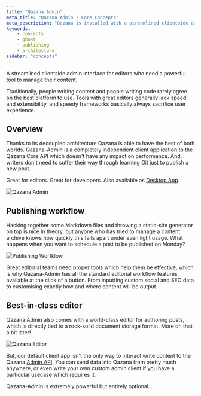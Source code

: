 ```yaml
---
title: "Qazana Admin"
meta_title: "Qazana Admin - Core Concepts"
meta_description: "Qazana is installed with a streamlined clientside admin interface for editors who need a powerful tool to manage their content."
keywords:
    - concepts
    - ghost
    - publishing
    - architecture
sidebar: "concepts"
---
```


A streamlined clientside admin interface for editors who need a powerful tool to manage their content.

Traditionally, people writing content and people writing code rarely agree on the best platform to use. Tools with great editors generally lack speed and extensibility, and speedy frameworks basically always sacrifice user experience.


## Overview

Thanks to its decoupled architecture Qazana is able to have the best of both worlds. Qazana-Admin is a completely independent client application to the Qazana Core API which doesn't have any impact on performance. And, writers don't need to suffer their way through learning Git just to publish a new post.

Great for editors. Great for developers. Also available as [Desktop App](https://qazana.net/downloads/).

![Qazana Admin](../images/concepts/ghost-admin.png)


## Publishing workflow

Hacking together some Markdown files and throwing a static-site generator on top is nice in theory, but anyone who has tried to manage a content archive knows how quickly this falls apart under even light usage. What happens when you want to schedule a post to be published on Monday?

![Publishing Worfklow](../images/concepts/publishing-workflow.png)

Great editorial teams need proper tools which help them be effective, which is why Qazana-Admin has all the standard editorial workflow features available at the click of a button. From inputting custom social and SEO data to customising exactly how and where content will be output.


## Best-in-class editor

Qazana Admin also comes with a world-class editor for authoring posts, which is directly tied to a rock-solid document storage format. More on that a bit later!

![Qazana Editor](../images/concepts/ghost-admin-editor.png)

But, our default client app isn't the only way to interact write content to the Qazana [Admin API](/api/admin/). You can send data into Qazana from pretty much anywhere, or even write your own custom admin client if you have a particular usecase which requires it.

Qazana-Admin is extremely powerful but entirely optional.
